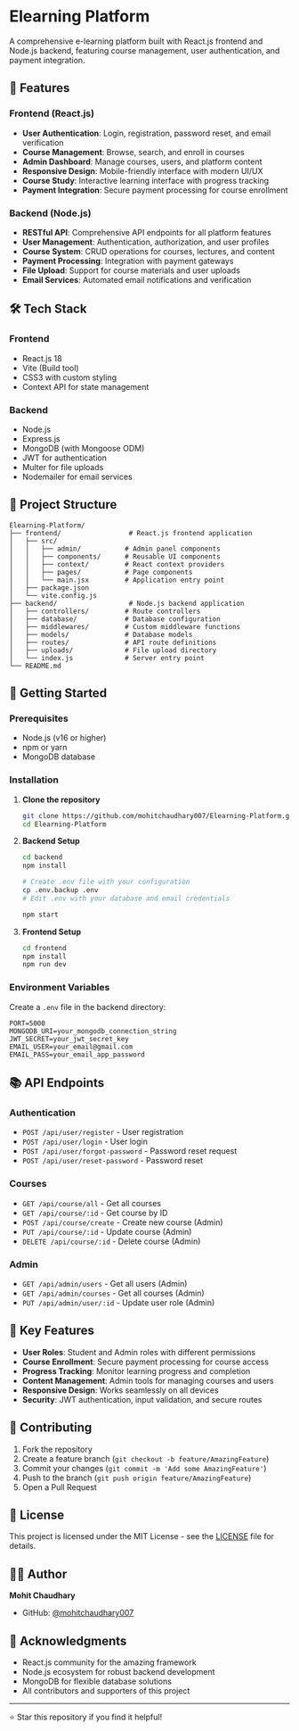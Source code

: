 # Elearning Platform

A comprehensive e-learning platform built with React.js frontend and Node.js backend, featuring course management, user authentication, and payment integration.

## 🚀 Features

### Frontend (React.js)
- **User Authentication**: Login, registration, password reset, and email verification
- **Course Management**: Browse, search, and enroll in courses
- **Admin Dashboard**: Manage courses, users, and platform content
- **Responsive Design**: Mobile-friendly interface with modern UI/UX
- **Course Study**: Interactive learning interface with progress tracking
- **Payment Integration**: Secure payment processing for course enrollment

### Backend (Node.js)
- **RESTful API**: Comprehensive API endpoints for all platform features
- **User Management**: Authentication, authorization, and user profiles
- **Course System**: CRUD operations for courses, lectures, and content
- **Payment Processing**: Integration with payment gateways
- **File Upload**: Support for course materials and user uploads
- **Email Services**: Automated email notifications and verification

## 🛠️ Tech Stack

### Frontend
- React.js 18
- Vite (Build tool)
- CSS3 with custom styling
- Context API for state management

### Backend
- Node.js
- Express.js
- MongoDB (with Mongoose ODM)
- JWT for authentication
- Multer for file uploads
- Nodemailer for email services

## 📁 Project Structure

```
Elearning-Platform/
├── frontend/                 # React.js frontend application
│   ├── src/
│   │   ├── admin/           # Admin panel components
│   │   ├── components/      # Reusable UI components
│   │   ├── context/         # React context providers
│   │   ├── pages/           # Page components
│   │   └── main.jsx         # Application entry point
│   ├── package.json
│   └── vite.config.js
├── backend/                  # Node.js backend application
│   ├── controllers/         # Route controllers
│   ├── database/            # Database configuration
│   ├── middlewares/         # Custom middleware functions
│   ├── models/              # Database models
│   ├── routes/              # API route definitions
│   ├── uploads/             # File upload directory
│   └── index.js             # Server entry point
└── README.md
```

## 🚀 Getting Started

### Prerequisites
- Node.js (v16 or higher)
- npm or yarn
- MongoDB database

### Installation

1. **Clone the repository**
   ```bash
   git clone https://github.com/mohitchaudhary007/Elearning-Platform.git
   cd Elearning-Platform
   ```

2. **Backend Setup**
   ```bash
   cd backend
   npm install
   
   # Create .env file with your configuration
   cp .env.backup .env
   # Edit .env with your database and email credentials
   
   npm start
   ```

3. **Frontend Setup**
   ```bash
   cd frontend
   npm install
   npm run dev
   ```

### Environment Variables

Create a `.env` file in the backend directory:

```env
PORT=5000
MONGODB_URI=your_mongodb_connection_string
JWT_SECRET=your_jwt_secret_key
EMAIL_USER=your_email@gmail.com
EMAIL_PASS=your_email_app_password
```

## 📚 API Endpoints

### Authentication
- `POST /api/user/register` - User registration
- `POST /api/user/login` - User login
- `POST /api/user/forgot-password` - Password reset request
- `POST /api/user/reset-password` - Password reset

### Courses
- `GET /api/course/all` - Get all courses
- `GET /api/course/:id` - Get course by ID
- `POST /api/course/create` - Create new course (Admin)
- `PUT /api/course/:id` - Update course (Admin)
- `DELETE /api/course/:id` - Delete course (Admin)

### Admin
- `GET /api/admin/users` - Get all users (Admin)
- `GET /api/admin/courses` - Get all courses (Admin)
- `PUT /api/admin/user/:id` - Update user role (Admin)

## 🎯 Key Features

- **User Roles**: Student and Admin roles with different permissions
- **Course Enrollment**: Secure payment processing for course access
- **Progress Tracking**: Monitor learning progress and completion
- **Content Management**: Admin tools for managing courses and users
- **Responsive Design**: Works seamlessly on all devices
- **Security**: JWT authentication, input validation, and secure routes

## 🤝 Contributing

1. Fork the repository
2. Create a feature branch (`git checkout -b feature/AmazingFeature`)
3. Commit your changes (`git commit -m 'Add some AmazingFeature'`)
4. Push to the branch (`git push origin feature/AmazingFeature`)
5. Open a Pull Request

## 📄 License

This project is licensed under the MIT License - see the [LICENSE](LICENSE) file for details.

## 👨‍💻 Author

**Mohit Chaudhary**
- GitHub: [@mohitchaudhary007](https://github.com/mohitchaudhary007)

## 🙏 Acknowledgments

- React.js community for the amazing framework
- Node.js ecosystem for robust backend development
- MongoDB for flexible database solutions
- All contributors and supporters of this project

---

⭐ Star this repository if you find it helpful!
